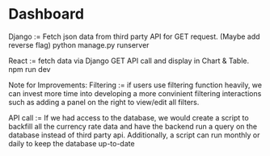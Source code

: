 # Dashboard

Django := Fetch json data from third party API for GET request. (Maybe add reverse flag)
python manage.py runserver

React := fetch data via Django GET API call and display in Chart & Table.
npm run dev

Note for Improvements:
Filtering := if users use filtering function heavily, we can invest more time into developing a more convinient 
            filtering interactions such as adding a panel on the right to view/edit all filters.

API call := If we had access to the database, we would create a script to backfill all the currency rate data
            and have the backend run a query on the database instead of third party api. Additionally, a script
            can run monthly or daily to keep the database up-to-date

